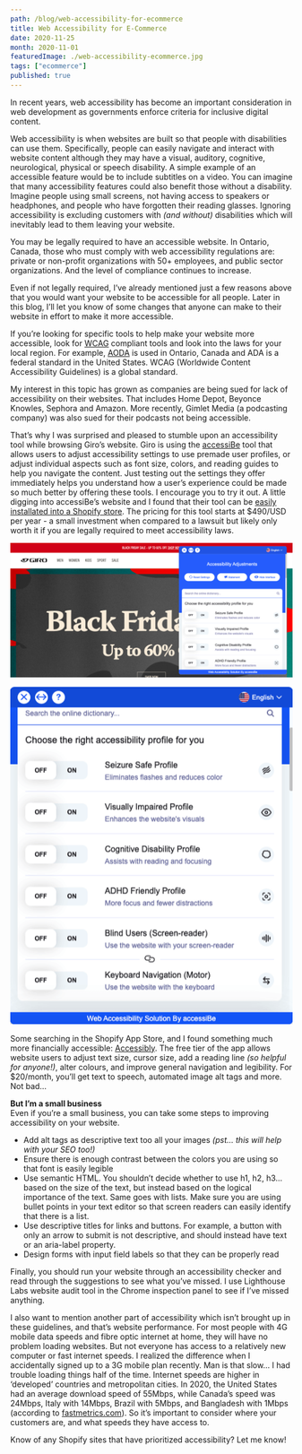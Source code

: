 ```yaml
---
path: /blog/web-accessibility-for-ecommerce
title: Web Accessibility for E-Commerce
date: 2020-11-25
month: 2020-11-01
featuredImage: ./web-accessibility-ecommerce.jpg
tags: ["ecommerce"]
published: true
---
```


In recent years, web accessibility has become an important consideration in web development as governments enforce criteria for inclusive digital content. 

Web accessibility is when websites are built so that people with disabilities can use them. Specifically, people can easily navigate and interact with website content although they may have a visual, auditory, cognitive, neurological, physical or speech disability. A simple example of an accessible feature would be to include subtitles on a video. You can imagine that many accessibility features could also benefit those without a disability. Imagine people using small screens, not having access to speakers or headphones, and people who have forgotten their reading glasses. Ignoring accessibility is excluding customers with *(and without)* disabilities which will inevitably lead to them leaving your website. 

You may be legally required to have an accessible website. In Ontario, Canada, those who must comply with web accessibility regulations are: private or non-profit organizations with 50+ employees, and public sector organizations. And the level of compliance continues to increase. 

Even if not legally required, I’ve already mentioned just a few reasons above that you would want your website to be accessible for all people. Later in this blog, I’ll let you know of some changes that anyone can make to their website in effort to make it more accessible. 

If you’re looking for specific tools to help make your website more accessible, look for <a href="https://www.w3.org/WAI/standards-guidelines/wcag/" target="_blank">WCAG</a> compliant tools and look into the laws for your local region. For example, <a href="https://www.aoda.ca/" target="_blank">AODA</a> is used in Ontario, Canada and ADA is a federal standard in the United States. WCAG (Worldwide Content Accessibility Guidelines) is a global standard.

My interest in this topic has grown as companies are being sued for lack of accessibility on their websites. That includes Home Depot, Beyonce Knowles, Sephora and Amazon. More recently, Gimlet Media (a podcasting company) was also sued for their podcasts not being accessible.

That’s why I was surprised and pleased to stumble upon an accessibility tool while browsing Giro’s website. Giro is using the <a href="https://accessibe.com/" target="_blank">accessiBe</a> tool that allows users to adjust accessibility settings to use premade user profiles, or adjust individual aspects such as font size, colors, and reading guides to help you navigate the content. Just testing out the settings they offer immediately helps you understand how a user’s experience could be made so much better by offering these tools. I encourage you to try it out. A little digging into accessiBe’s website and I found that their tool can be <a href="https://accessibe.com/support/installation/shopify-installation" target="_blank">easily installated into a Shopify store</a>. The pricing for this tool starts at $490/USD per year - a small investment when compared to a lawsuit but likely only worth it if you are legally required to meet accessibility laws.

![Giro website with accessiBe tool visible](./giro-accessibe.png)

![accessiBe tool accessible user profile settings](./accessibe-accessibility-profiles.png)

Some searching in the Shopify App Store, and I found something much more financially accessible: <a href="https://apps.shopify.com/accessibly-app" target="_blank">Accessibly</a>. The free tier of the app allows website users to adjust text size, cursor size, add a reading line *(so helpful for anyone!)*, alter colours, and improve general navigation and legibility. For $20/month, you’ll get text to speech, automated image alt tags and more. Not bad…

**But I’m a small business** <br/>
Even if you’re a small business, you can take some steps to improving accessibility on your website. 
- Add alt tags as descriptive text too all your images *(pst… this will help with your SEO too!)*
- Ensure there is enough contrast between the colors you are using so that font is easily legible
- Use semantic HTML. You shouldn’t decide whether to use h1, h2, h3… based on the size of the text, but instead based on the logical importance of the text. Same goes with lists. Make sure you are using bullet points in your text editor so that screen readers can easily identify that there is a list.
- Use descriptive titles for links and buttons. For example, a button with only an arrow to submit is not descriptive, and should instead have text or an aria-label property.
- Design forms with input field labels so that they can be properly read 

Finally, you should run your website through an accessibility checker and read through the suggestions to see what you’ve missed. I use Lighthouse Labs website audit tool in the Chrome inspection panel to see if I’ve missed anything. 


I also want to mention another part of accessibility which isn’t brought up in these guidelines, and that’s website performance. For most people with 4G mobile data speeds and fibre optic internet at home, they will have no problem loading websites. But not everyone has access to a relatively new computer or fast internet speeds. I realized the difference when I accidentally signed up to a 3G mobile plan recently. Man is that slow… I had trouble loading things half of the time.  Internet speeds are higher in ‘developed’ countries and metropolitan cities. In 2020, the United States had an average download speed of 55Mbps, while Canada’s speed was 24Mbps, Italy with 14Mbps, Brazil with 5Mbps, and Bangladesh with 1Mbps (according to <a href="https://www.fastmetrics.com/internet-connection-speed-by-country.php#median-internet-speeds-2020" target="_blank">fastmetrics.com</a>). So it’s important to consider where your customers are, and what speeds they have access to. 

Know of any Shopify sites that have prioritized accessibility? Let me know! 
